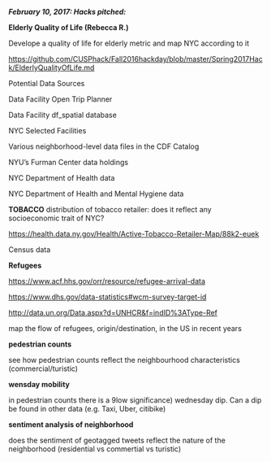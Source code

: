 ***February 10, 2017: Hacks pitched:***

**Elderly Quality of Life (Rebecca R.)**

Develope a quality of life for elderly metric and map NYC according to it

https://github.com/CUSPhack/Fall2016hackday/blob/master/Spring2017Hack/ElderlyQualityOfLife.md

Potential Data Sources

Data Facility Open Trip Planner 

Data Facility df_spatial database

NYC Selected Facilities

Various neighborhood-level data files in the CDF Catalog

NYU’s Furman Center data holdings

NYC Department of Health data

NYC Department of Health and Mental Hygiene data


**TOBACCO**
distribution of tobacco retailer: does it reflect any socioeconomic trait of NYC?

https://health.data.ny.gov/Health/Active-Tobacco-Retailer-Map/88k2-euek

Census data


**Refugees**

https://www.acf.hhs.gov/orr/resource/refugee-arrival-data

https://www.dhs.gov/data-statistics#wcm-survey-target-id

http://data.un.org/Data.aspx?d=UNHCR&f=indID%3AType-Ref

map the flow of refugees, origin/destination, in the US in recent years

**pedestrian counts**

see how pedestrian counts reflect the neighbourhood characteristics (commercial/turistic)

**wensday mobility**

in pedestrian counts there is a 9low significance) wednesday dip. Can a dip be found in other data (e.g. Taxi, Uber, citibike)

**sentiment analysis of neighborhood**

does the sentiment of geotagged tweets reflect the nature of the neighborhood (residential vs commertial vs turistic)



